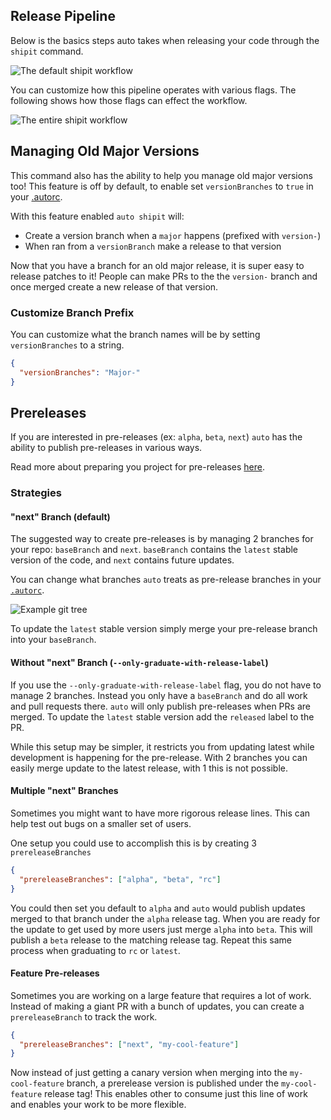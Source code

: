 ## Release Pipeline

Below is the basics steps auto takes when releasing your code through the `shipit` command.

![The default shipit workflow](/default-auto.png)

You can customize how this pipeline operates with various flags.
The following shows how those flags can effect the workflow.

![The entire shipit workflow](/complete-auto.png)

## Managing Old Major Versions

This command also has the ability to help you manage old major versions too!
This feature is off by default, to enable set `versionBranches` to `true` in your [.autorc](../configuration/autorc#versionbranches).

With this feature enabled `auto shipit` will:

- Create a version branch when a `major` happens (prefixed with `version-`)
- When ran from a `versionBranch` make a release to that version

Now that you have a branch for an old major release, it is super easy to release patches to it!
People can make PRs to the the `version-` branch and once merged create a new release of that version.

### Customize Branch Prefix

You can customize what the branch names will be by setting `versionBranches` to a string.

```json
{
  "versionBranches": "Major-"
}
```

## Prereleases

If you are interested in pre-releases (ex: `alpha`, `beta`, `next`) `auto` has the ability to publish pre-releases in various ways.

Read more about preparing you project for pre-releases [here](./next#setting-up-protected-branches).

### Strategies

#### "next" Branch (default)

The suggested way to create pre-releases is by managing 2 branches for your repo: `baseBranch` and `next`.
`baseBranch` contains the `latest` stable version of the code, and `next` contains future updates.

You can change what branches `auto` treats as pre-release branches in your [`.autorc`](../configuration/autorc#prerelease-branches).

![Example git tree](/next-branch.png)

To update the `latest` stable version simply merge your pre-release branch into your `baseBranch`.

#### Without "next" Branch (`--only-graduate-with-release-label`)

If you use the `--only-graduate-with-release-label` flag, you do not have to manage 2 branches.
Instead you only have a `baseBranch` and do all work and pull requests there.
`auto` will only publish pre-releases when PRs are merged.
To update the `latest` stable version add the `released` label to the PR.

While this setup may be simpler, it restricts you from updating latest while development is happening for the pre-release.
With 2 branches you can easily merge update to the latest release, with 1 this is not possible.

#### Multiple "next" Branches

Sometimes you might want to have more rigorous release lines.
This can help test out bugs on a smaller set of users.

One setup you could use to accomplish this is by creating 3 `prereleaseBranches`

```json
{
  "prereleaseBranches": ["alpha", "beta", "rc"]
}
```

You could then set you default to `alpha` and `auto` would publish updates merged to that branch under the `alpha` release tag.
When you are ready for the update to get used by more users just merge `alpha` into `beta`.
This will publish a `beta` release to the matching release tag.
Repeat this same process when graduating to `rc` or `latest`.

#### Feature Pre-releases

Sometimes you are working on a large feature that requires a lot of work.
Instead of making a giant PR with a bunch of updates, you can create a `prereleaseBranch` to track the work.

```json
{
  "prereleaseBranches": ["next", "my-cool-feature"]
}
```

Now instead of just getting a canary version when merging into the `my-cool-feature` branch, a prerelease version is published under the `my-cool-feature` release tag!
This enables other to consume just this line of work and enables your work to be more flexible.
